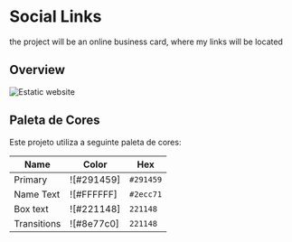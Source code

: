 # Social Links

the project will be an online business card, where my links will be located

## Overview

![Estatic website](image.png)

## Paleta de Cores

Este projeto utiliza a seguinte paleta de cores:

| Name        | Color      | Hex       |
| ----------- | ---------- | --------- |
| Primary     | ![#291459] | `#291459` |
| Name Text   | ![#FFFFFF] | `#2ecc71` |
| Box text    | ![#221148] | `221148`  |
| Transitions | ![#8e77c0] | `221148`  |
